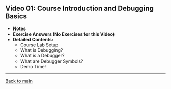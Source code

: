 ## Video 01: Course Introduction and Debugging Basics

- **[Notes](notes.md)**
- **Exercise Answers (No Exercises for this Video)**
- **Detailed Contents:**
  - Course Lab Setup
  - What is Debugging?
  - What is a Debugger?
  - What are Debugger Symbols?
  - Demo Time!


---
 
[Back to main](https://github.com/rot0xd/SecurityTube-GNU-Debugger-Expert/blob/master/README.md)
